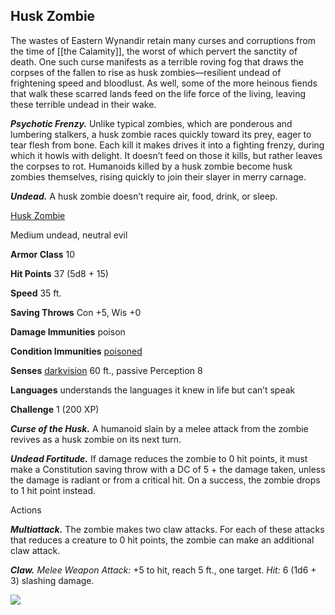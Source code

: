 ## Husk Zombie

The wastes of Eastern Wynandir retain many curses and corruptions from the time of [[the Calamity]], the worst of which pervert the sanctity of death. One such curse manifests as a terrible roving fog that draws the corpses of the fallen to rise as husk zombies—resilient undead of frightening speed and bloodlust. As well, some of the more heinous fiends that walk these scarred lands feed on the life force of the living, leaving these terrible undead in their wake.

_**Psychotic Frenzy.**_ Unlike typical zombies, which are ponderous and lumbering stalkers, a husk zombie races quickly toward its prey, eager to tear flesh from bone. Each kill it makes drives it into a fighting frenzy, during which it howls with delight. It doesn’t feed on those it kills, but rather leaves the corpses to rot. Humanoids killed by a husk zombie become husk zombies themselves, rising quickly to join their slayer in merry carnage.

_**Undead.**_ A husk zombie doesn’t require air, food, drink, or sleep.

[Husk Zombie](https://www.dndbeyond.com/monsters/husk-zombie)

Medium undead, neutral evil

**Armor Class** 10

**Hit Points** 37 (5d8 + 15)

**Speed** 35 ft.

**Saving Throws** Con +5, Wis +0

**Damage Immunities** poison

**Condition Immunities** [poisoned](https://www.dndbeyond.com/compendium/rules/basic-rules/appendix-a-conditions#Poisoned)

**Senses** [darkvision](https://www.dndbeyond.com/compendium/rules/basic-rules/monsters#Darkvision) 60 ft., passive Perception 8

**Languages** understands the languages it knew in life but can’t speak

**Challenge** 1 (200 XP)

_**Curse of the Husk.**_ A humanoid slain by a melee attack from the zombie revives as a husk zombie on its next turn.

_**Undead Fortitude.**_ If damage reduces the zombie to 0 hit points, it must make a Constitution saving throw with a DC of 5 + the damage taken, unless the damage is radiant or from a critical hit. On a success, the zombie drops to 1 hit point instead.

Actions

_**Multiattack.**_ The zombie makes two claw attacks. For each of these attacks that reduces a creature to 0 hit points, the zombie can make an additional claw attack.

_**Claw.** Melee Weapon Attack:_ +5 to hit, reach 5 ft., one target. _Hit:_ 6 (1d6 + 3) slashing damage.

[![](https://media-waterdeep.cursecdn.com/avatars/thumbnails/9170/36/350/454/637199798894065672.png)](https://media-waterdeep.cursecdn.com/avatars/9170/36/637199798894065672.png)